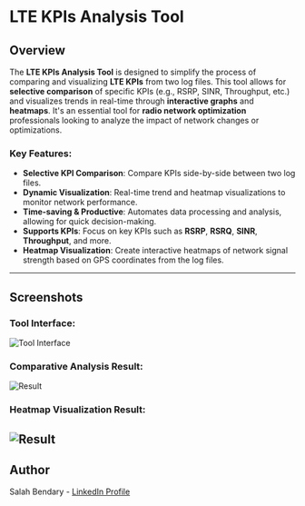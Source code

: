 # LTE KPIs Analysis Tool

## Overview

The **LTE KPIs Analysis Tool** is designed to simplify the process of comparing and visualizing **LTE KPIs** from two log files. This tool allows for **selective comparison** of specific KPIs (e.g., RSRP, SINR, Throughput, etc.) and visualizes trends in real-time through **interactive graphs** and **heatmaps**. It's an essential tool for **radio network optimization** professionals looking to analyze the impact of network changes or optimizations.

### Key Features:
- **Selective KPI Comparison**: Compare KPIs side-by-side between two log files.
- **Dynamic Visualization**: Real-time trend and heatmap visualizations to monitor network performance.
- **Time-saving & Productive**: Automates data processing and analysis, allowing for quick decision-making.
- **Supports KPIs**: Focus on key KPIs such as **RSRP**, **RSRQ**, **SINR**, **Throughput**, and more.
- **Heatmap Visualization**: Create interactive heatmaps of network signal strength based on GPS coordinates from the log files.

---

## Screenshots

### Tool Interface:
![Tool Interface](xx.png)

### Comparative Analysis Result:
![Result](xx.png)

### Heatmap Visualization Result:
![Result](xx.png)
---

## Author

Salah Bendary - [LinkedIn Profile](https://www.linkedin.com/in/salahbendary/)
